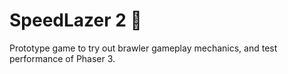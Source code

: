 # SpeedLazer 2 🚀

Prototype game to try out brawler gameplay mechanics, and test
performance of Phaser 3.

